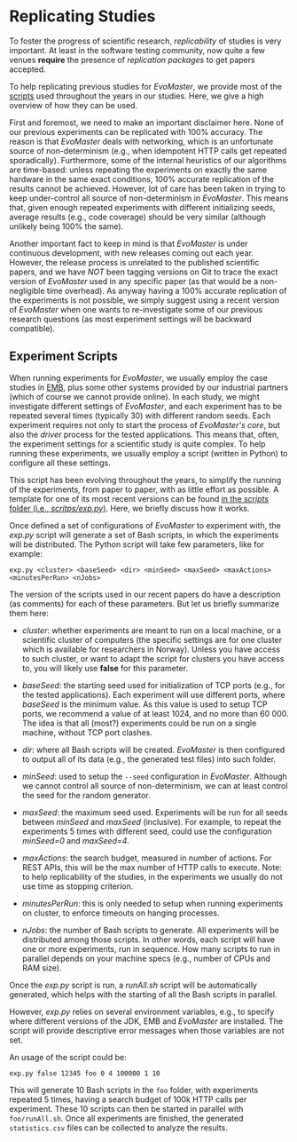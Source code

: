 # Replicating Studies

To foster the progress of scientific research, _replicability_ of studies is very important.
At least in the software testing community, now quite  a few venues __require__ the presence of _replication packages_ to get papers accepted.

To help replicating previous studies for _EvoMaster_, we provide most of the [scripts](exp) used throughout the years in our studies.
Here, we give a high overview of how they can be used. 


First and foremost, we need to make an important disclaimer here.
None of our previous experiments can be replicated with 100% accuracy.
The reason is that _EvoMaster_ deals with networking, which is an unfortunate source of non-determinism (e.g., when idempotent HTTP calls get repeated sporadically).
Furthermore, some of the internal heuristics of our algorithms are time-based: unless repeating the experiments on exactly the same hardware in the same exact conditions, 100% accurate replication of the results cannot be achieved.
However, lot of care has been taken in trying to keep under-control all source of non-determinism in _EvoMaster_.
This means that, given enough repeated experiments with different initializing seeds, average results (e.g., code coverage) should be very similar (although unlikely being 100% the same). 

Another important fact to keep in mind is that _EvoMaster_ is under continuous development, with new releases coming out each year.
However, the release process is unrelated to the published scientific papers, and we have _NOT_ been tagging versions on Git to trace the exact version of _EvoMaster_ used in any specific paper (as that would be a non-negligible time overhead).
As anyway having a 100% accurate replication of the experiments is not possible, we simply suggest  using a recent version of _EvoMaster_ when one wants to re-investigate some of our previous research questions (as most experiment settings will be backward compatible).


## Experiment Scripts

When running experiments for _EvoMaster_, we usually employ the case studies in 
[EMB](https://github.com/EMResearch/EMB), plus some other systems provided by our industrial partners (which of course we cannot provide online).
In each study, we might investigate different settings of _EvoMaster_, and each experiment has to be repeated several times (typically 30) with different random seeds.
Each experiment requires not only to start the process of _EvoMaster's core_, but also the _driver_ process for the tested applications. 
This means that, often, the experiment settings for a scientific study is quite complex.
To help running these experiments, we usually employ a script (written in Python) to configure all these settings.

This script has been evolving throughout the years, to simplify the running of the experiments, from paper to paper, with as little effort as possible. 
A template for one of its most recent versions can be found [in the _scripts_ folder (i.e., _scritps/exp.py_)](../scripts/exp.py).
Here, we briefly discuss how it works. 

Once defined a set of configurations of _EvoMaster_ to experiment with, the _exp.py_ script will generate a set of Bash scripts, in which the experiments will be distributed.
The Python script will take few parameters, like for example:

```
exp.py <cluster> <baseSeed> <dir> <minSeed> <maxSeed> <maxActions> <minutesPerRun> <nJobs>
```

The version of the scripts used in our recent papers do have a description (as comments) for each of these parameters.
But let us briefly summarize them here:

* _cluster_: whether experiments are meant to run on a local machine, or a scientific cluster of computers (the specific settings are for one cluster which is available for researchers in Norway). Unless you have access to such cluster, or want to adapt the script for clusters you have access to, you will likely use __false__ for this parameter.

* _baseSeed_: the starting seed used for initialization of TCP ports (e.g., for the tested applications). Each experiment will use different ports, where _baseSeed_ is the minimum value. As this value is used to setup TCP ports, we recommend a value of at least 1024, and no more than 60 000. The idea is that all (most?) experiments could be run on a single machine, without TCP port clashes. 

* _dir_: where all Bash scripts will be created. _EvoMaster_ is then configured to output all of its data (e.g., the generated test files) into such folder. 

* _minSeed_: used to setup the `--seed` configuration in _EvoMaster_. Although we cannot control all source of non-determinism, we can at least control the seed for the random generator.

* _maxSeed_: the maximum seed used. Experiments will be run for all seeds between _minSeed_ and _maxSeed_ (inclusive). For example, to repeat the experiments 5 times with different seed, could use the configuration _minSeed=0_ and _maxSeed=4_.

* _maxActions_: the search budget, measured in number of actions. For REST APIs, this will be the max number of HTTP calls to execute. Note: to help replicability of the studies, in the experiments we usually do not use time as stopping criterion.

* _minutesPerRun_: this is only needed to setup when running experiments on cluster, to enforce timeouts on hanging processes.

* _nJobs_: the number of Bash scripts to generate. All experiments will be distributed among those scripts. In other words, each script will have one or more experiments, run in sequence. How many scripts to run in parallel depends on your machine specs (e.g., number of CPUs and RAM size).

Once the _exp.py_ script is run, a _runAll.sh_ script will be automatically generated, which helps with the starting of all the Bash scripts in parallel.  

However, _exp.py_ relies on several environment variables, e.g., to specify where different versions of the JDK, EMB and _EvoMaster_ are installed. 
The script will provide descriptive error messages when those variables are not set.


An usage of the script could be:

```
exp.py false 12345 foo 0 4 100000 1 10
```

This will generate 10 Bash scripts in the `foo` folder, with experiments repeated 5 times, having a search budget of 100k HTTP calls per experiment.
These 10 scripts can then be started in parallel with `foo/runAll.sh`.
Once all experiments are finished, the generated `statistics.csv` files can be collected to analyze the results. 
















